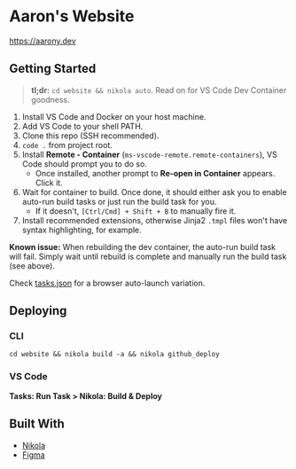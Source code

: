 # Aaron's Website

https://aarony.dev

## Getting Started

> **tl;dr:** `cd website && nikola auto`. Read on for VS Code Dev Container
> goodness.

1. Install VS Code and Docker on your host machine.
1. Add VS Code to your shell PATH.
1. Clone this repo (SSH recommended).
1. `code .` from project root.
1. Install **Remote - Container** (`ms-vscode-remote.remote-containers`), VS
   Code should prompt you to do so.
   - Once installed, another prompt to **Re-open in Container** appears. Click
     it.
1. Wait for container to build. Once done, it should either ask you to enable
   auto-run build tasks or just run the build task for you.
   - If it doesn't, `[Ctrl/Cmd] + Shift + B` to manually fire it.
1. Install recommended extensions, otherwise Jinja2 `.tmpl` files won't have
   syntax highlighting, for example.

**Known issue:** When rebuilding the dev container, the auto-run build task will
fail. Simply wait until rebuild is complete and manually run the build task (see
above).

Check [tasks.json](./.devcontainer/tasks.json) for a browser auto-launch
variation.

## Deploying

### CLI

`cd website && nikola build -a && nikola github_deploy`

### VS Code

**Tasks: Run Task > Nikola: Build & Deploy**

## Built With

- [Nikola](https://getnikola.com)
- [Figma](https://figma.com)
